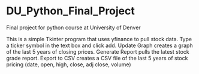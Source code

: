 # DU_Python_Final_Project
Final project for python course at University of Denver

This is a simple Tkinter program that uses yfinance to pull stock data.
Type a ticker symbol in the text box and click add.
Update Graph creates a graph of the last 5 years of closing prices.
Generate Report pulls the latest stock grade report.
Export to CSV creates a CSV file of the last 5 years of stock pricing (date, open, high, close, adj close, volume)

